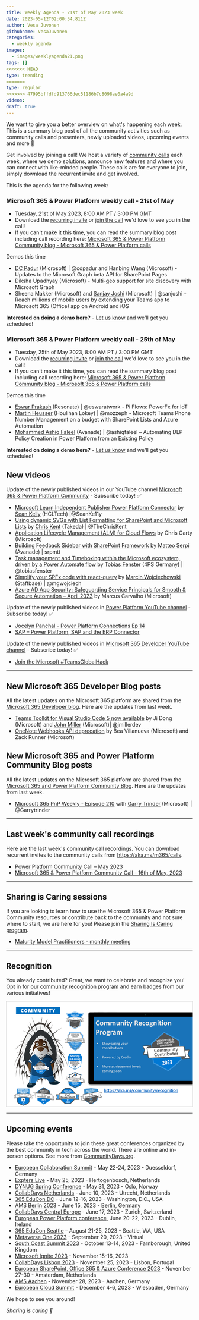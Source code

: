 ```yaml
---
title: Weekly Agenda - 21st of May 2023 week
date: 2023-05-12T02:00:54.811Z
author: Vesa Juvonen
githubname: VesaJuvonen
categories:
  - weekly agenda
images:
  - images/weeklyagenda21.png
tags: []
<<<<<<< HEAD
type: trending
=======
type: regular
>>>>>>> 47995bffdfd913766dec51186b7c8098ae0a4a9d
videos:
draft: true
---
```


We want to give you a better overview on what's happening each week. This is a summary blog post of all the community activities such as community calls and presenters, newly uploaded videos, upcoming events and more 🚀

Get involved by joining a call! We host a variety of [community calls](https://aka.ms/community/calls) each week, where we demo solutions, announce new features and where you can connect with like-minded people. These calls are for everyone to join, simply download the recurrent invite and get involved.

This is the agenda for the following week:

### Microsoft 365 & Power Platform weekly call - 21st of May

* Tuesday, 21st of May 2023, 8:00 AM PT / 3:00 PM GMT
* Download the [recurring invite](https://aka.ms/m365-dev-call) or [join the call](https://aka.ms/m365-dev-call-join) we'd love to see you in the call!
* If you can't make it this time, you can read the summary blog post including call recording here: [Microsoft 365 & Power Platform Community blog - Microsoft 365 & Power Platform calls](https://pnp.github.io/blog/categories/microsoft-365-platform-call/)

Demos this time

* [DC Padur](https://twitter.com/dcpadur) (Microsoft) | @cdpadur and Hanbing Wang (Microsoft) - Updates to the Microsoft Graph beta API for SharePoint Pages
* Diksha Upadhyay (Microsoft) - Multi-geo support for site discovery with Microsoft Graph
* Sheena Makker (Microsoft) and [Sanjay Joshi](https://twitter.com/sanjoshi) (Microsoft) | @sanjoshi - Reach millions of mobile users by extending your Teams app to Microsoft 365 (Office) app on Android and iOS


**Interested on doing a demo here?** - [Let us know](https://aka.ms/community/request/demo) and we'll get you scheduled!

### Microsoft 365 & Power Platform weekly call - 25th of May

* Tuesday, 25th of May 2023, 8:00 AM PT / 3:00 PM GMT
* Download the [recurring invite](https://aka.ms/m365-dev-call) or [join the call](https://aka.ms/m365-dev-call-join) we'd love to see you in the call!
* If you can't make it this time, you can read the summary blog post including call recording here: [Microsoft 365 & Power Platform Community blog - Microsoft 365 & Power Platform calls](https://pnp.github.io/blog/categories/microsoft-365-platform-call/)

Demos this time

* [Eswar Prakash](https://twitter.com/eswaratwork) (Resonate) | @eswaratwork - Pi Flows: PowerFx for IoT
* [Martin Heusser](https://twitter.com/mozzeph) (Houlihan Lokey) | @mozzeph - Microsoft Teams Phone Number Management on a budget with SharePoint Lists and Azure Automation
* [Mohammed Ashiq Faleel](https://twitter.com/AshiqFaleel) (Avanade) | @ashiqfaleel – Automating DLP Policy Creation in Power Platform from an Existing Policy



**Interested on doing a demo here?** - [Let us know](https://aka.ms/community/request/demo) and we'll get you scheduled!

## New videos 

Update of the newly published videos in our YouTube channel [Microsoft 365 & Power Platform Community](https://www.youtube.com/channel/UC_mKdhw-V6CeCM7gTo_Iy7w) - Subscribe today! ✅

* [Microsoft Learn Independent Publisher Power Platform Connector](https://www.youtube.com/watch?v=r2pv7b9fssw) by [Sean Kelly](https://twitter.com/@SeanKe11y) (HCLTech) |@SeanKe11y
* [Using dynamic SVGs with List Formatting for SharePoint and Microsoft Lists](https://www.youtube.com/watch?v=2mxoa9gZ-5E) by [Chris Kent](https://twitter.com/theChrisKent) (Takeda) | @TheChrisKent
* [Application Lifecycle Management (ALM) for Cloud Flows](https://www.youtube.com/watch?v=YOpOaNxeaFI) by Chris Garty (Microsoft) 
* [Building Feedback Sidebar with SharePoint Framework](https://www.youtube.com/watch?v=o2ZIb2jnttY) by [Matteo Serpi](https://github.com/srpmtt) (Avanade) | srpmtt
* [Task management and Timeboxing within the Microsoft ecosystem, driven by a Power Automate flow](https://www.youtube.com/watch?v=zqUeQ2I_9lc) by [Tobias Fenster](https://twitter.com/tobiasfenster) (4PS Germany) | @tobiasfenster
* [Simplify your SPFx code with react-query](https://www.youtube.com/watch?v=0rCOEjZhEbs) by [Marcin Wojciechowski](https://twitter.com/mgwojciech) (Staffbase) | @mgwojciech
* [Azure AD App Security: Safeguarding Service Principals for Smooth & Secure Automation – April 2023](https://www.youtube.com/watch?v=KCaXHRb4_4g) by Marcus Carvalho (Microsoft)  


Update of the newly published videos in [Power Platform YouTube channel](https://www.youtube.com/@mspowerplatform) - Subscribe today! ✅

* [Jocelyn Panchal - Power Platform Connections Ep 14](https://www.youtube.com/watch?v=zFFTeYiKFTw)
* [SAP – Power Platform, SAP and the ERP Connector](https://www.youtube.com/watch?v=kBZWRrJ4lvg)


Update of the newly published videos in [Microsoft 365 Developer YouTube channel](https://www.youtube.com/@Microsoft365Developer) - Subscribe today! ✅

* [Join the Microsoft #TeamsGlobalHack](https://www.youtube.com/shorts/TCjWqcQkj7w)

---

## New Microsoft 365 Developer Blog posts

All the latest updates on the Microsoft 365 platform are shared from the [Microsoft 365 Developer blog](https://devblogs.microsoft.com/microsoft365dev/). Here are the updates from last week.

* [Teams Toolkit for Visual Studio Code 5 now available](https://devblogs.microsoft.com/microsoft365dev/teams-toolkit-for-visual-studio-code-v5-0-now-available/) by Ji Dong (Microsoft) and [John Miller](https://twitter.com/jmillerdev)  (Microsoft)| @jmillerdev
* [OneNote Webhooks API deprecation](https://devblogs.microsoft.com/microsoft365dev/onenote-webhooks-api-deprecation/) by Bea Villanueva (Microsoft) and Zack Runner (Microsoft)


## New Microsoft 365 and Power Platform Community Blog posts

All the latest updates on the Microsoft 365 platform are shared from the [Microsoft 365 and Power Platform Community Blog](https://pnp.github.io/blog/). Here are the updates from last week.

* [Microsoft 365 PnP Weekly - Episode 210](https://pnp.github.io/blog/microsoft-365-pnp-weekly/episode-210/) with [Garry Trinder](https://twitter.com/garrytrinder) (Microsoft) | @Garrytrinder



---

## Last week's community call recordings

Here are the last week's community call recordings. You can download recurrent invites to the community calls from https://aka.ms/m365/calls.

* [Power Platform Community Call – May 2023](https://pnp.github.io/blog/power-platform-community-call/power-apps-community-call-may-2023/)
* [Microsoft 365 & Power Platform Community Call - 16th of May, 2023](https://pnp.github.io/blog/microsoft-365-platform-community-call/2023-05-16/)

---

## Sharing is Caring sessions

If you are looking to learn how to use the Microsoft 365 & Power Platform Community resources or contribute back to the community and not sure where to start, we are here for you! Please join the [Sharing Is Caring program](https://pnp.github.io/sharing-is-caring/).

* [Maturity Model Practitioners - monthly meeting](https://aka.ms/mm4m365/invite)

---

## Recognition

You already contributed? Great, we want to celebrate and recognize you! Opt in for our [community recognition program](https://pnp.github.io/recognitionprogram/) and earn badges from our various initiatives! 

![together-221201.png](images/community-recognization-program.png)

---

## Upcoming events

Please take the opportunity to join these great conferences organized by the best community in tech across the world. There are online and in-person options. See more from [CommunityDays.org](https://www.communitydays.org/).

* [European Collaboration Summit](https://www.collabsummit.eu/) - May 22-24, 2023 - Duesseldorf, Germany
* [Expters Live](https://www.communitydays.org/event/2023-05-25/experts-live-netherlands) - May 25, 2023 - Hertogenbosch, Netherlands
* [DYNUG Spring Conference](https://www.communitydays.org/event/2023-05-31/dynug-spring-conference) - May 31, 2023 - Oslo, Norway
* [CollabDays Netherlands](https://www.communitydays.org/event/2023-06-10/collabdays-netherlands-2023) - June 10, 2023 - Utrecht, Netherlands
* [365 EduCon DC](https://365educon.com/DC/) - June 12-16, 2023 - Washington, D.C., USA
* [AMS Berlin 2023](https://www.communitydays.org/event/2023-06-15/amsberlin-2023) - June 15, 2023 - Berlin, Germany
* [CollabDays Central Europe](https://www.collabdays.org/2023-ce/) - June 17, 2023 - Zurich, Switzerland
* [European Power Platform conference](https://www.sharepointeurope.com/european-power-platform-conference/), June 20-22, 2023 - Dublin, Ireland
* [365 EduCon Seattle](https://365educon.com/Seattle/) – August 21-25, 2023 - Seattle, WA, USA
* [Metaverse One 2023](https://www.communitydays.org/event/2023-09-20/metaverse-one-2023) - September 20, 2023 - Virtual
* [South Coast Summit 2023](https://www.southcoastsummit.com/) - October 13-14, 2023 - Farnborough, United Kingdom
* [Microsoft Ignite 2023](https://ignite.microsoft.com/) - November 15-16, 2023
* [CollabDays Lisbon 2023](https://www.collabdays.org/2023-lisbon/) - November 25, 2023 - Lisbon, Portugal
* [European SharePoint, Office 365 & Azure Conference 2023](https://www.sharepointeurope.com/) - November 27-30 - Amsterdam, Netherlands
* [AMS Aachen](https://www.communitydays.org/event/2023-11-28/ams-aachen) - November 28, 2023 - Aachen, Germany
* [European Cloud Summit](https://www.cloudsummit.eu/) - December 4-6, 2023 - Wiesbaden, Germany

We hope to see you around!

_Sharing is caring 🧡_
